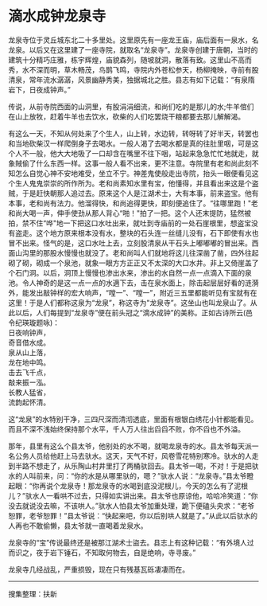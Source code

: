 # 滴水成钟龙泉寺

龙泉寺位于灵丘城东北二十多里处。这里原先有一座龙王庙，庙后面有一泉水，名龙泉。以后又在这里建了一座寺院，就取名“龙泉寺”。龙泉寺创建于唐朝，当时的建筑十分精巧庄雅，栋宇辉煌，庙貌森列，随坡就洞，散落有致。这里山不高而秀，水不深而明，草木畅茂，鸟鹊飞鸣，寺院内外苍松参天，杨柳掩映，寺前有股清泉，常年流水潺潺，风景幽静秀美，独据城北之胜。县志有如下记载：“有泉隋岩下，日夜成钟声。”

传说，从前寺院西面的山洞里，有股涓涓细流，和尚们吃的是那儿的水;牛羊倌们在山上放牧，赶着牛羊也去饮水，砍柴的人们吃罢烧干粮都要去那儿解解渴。

有这么一天，不知从何处来了个生人，山上转，水边转，转呀转了好半天，转罢也和当地砍柴汉一样爬倒身子去喝水。一般人渴了去喝水都是真的往肚里咽，可是这个人不一般，他大大地吸了一口却含在嘴里不往下咽，站起来急急忙忙地就走，就象賊偷了什么东西一样。这事一般人看不出来，更不注意。寺院里有老和尚此刻不知怎么自觉心神不安地难受，坐立不宁。神差鬼使般走出寺院，抬头一眼便看见这个生人鬼鬼崇崇的所作所为。老和尚素知水里有宝，他懂得，并且看出来这是个盗贼，于是赶快朝那人追过去。原来这个人是江湖术士，大有本事，前来盗宝。他有本事，老和尚有法力。他溜得快，和尚追得更快，即刻便追住了。“往哪里跑！"老和尚大喝一声，伸手使劲从那人背心“啪！"拍了一把。这个人还末提防，猛然被拍，禁不住“哗"地一下把这口水吐出来，就吐到寺庙前的一处石崖根里，想盗宝没有盗走。这个地方原来根本没有水，整块的石头连一丝缝儿没有，石下即使有水也冒不出来。怪气的是，这口水吐上去，立刻股清泉从干石头上嘟嘟嘟的冒出来。西面山沟里的那股水慢慢也就没了。老和尚叫人们就地将这儿往深凿了凿，四外往起砌了砌，砌成一个泉池，就象一眼方方正正又不太深的大口水井。非上又倚崖盖了个石门洞。以后，洞顶上慢慢也渗出水来，渗出的水自然一点一点滴入下面的泉池。令人神奇的是这一点一点的水適下去，击在泉水面上，除击起层层好看的涟漪外，能发出敲钟样的宏大响声，“嘡一”、“嘡一”，附近三五里都能听见有宝就有在这里！于是人们都称这泉为“龙泉”，称这寺为"龙泉寺”。这坐山也叫龙泉山了。从此以后，人们每提到“龙泉寺”便在前头冠之“滴水成钟”的美称。正如古诗所云(邑令纪瑛璇题咏)：  
日夜响钟声，  
奇音借水成。  
泉从山上落，  
龙在地中鸣。  
击去飞千点，  
敲来振ー泓。  
长教人猛省，  
流韵起怀清。

这“龙泉”的水特别干净，三四尺深而清沏透底，里面有根银白绣花小针都能看见。而且不深不浅始终保持那个水平，千人万人往出舀舀不败，你不舀也不外溢。

那年，县里有这么个县太爷，他别处的水不喝，就喝龙泉寺的水。县太爷每天派一名公务人员给他赶上马去驮水。这天，天气不好，风卷雪花特别寒冷。驮水的人走到半路不想走了，从乐陶山村井里打了两桶驮回去。县太爷一喝，不对！于是把驮水的人叫前来，问：“你的水是从哪里驮的，嗯？”驮水人说：“龙泉寺。”县太爷瞪起眼：“你再说个龙泉寺！那龙泉寺的水喝到底没泥根儿，今天的怎么有了泥根儿？”驮水人一看哄不过去，只得如实讲出来。县太爷也原谅他，哈哈冷笑道：“你没去就说没去嘛，不该哄人。”驮水人怕县太爷加重处理，跪下便磕头央求：“老爷恕罪，老爷恕罪！”县太爷说：“快起来吧，你以后别哄人就是了。”从此以后驮水的人再也不敢偷懒，县太爷就一直喝着龙泉水。

龙泉寺的“宝”传说最终还是被那江湖术士盜去。县志上有这种记载：“有外境人过而识之，夜于岩下锤石，不知取何物去，自是绝响，寺寻废。”

龙泉寺几经战乱，严重损毁，现在只有残基瓦砾凄凄而在。

---

搜集整理：扶新
